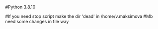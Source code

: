 #Python 3.8.10

#If you need stop script make the dir 'dead' in /home/v.maksimova
#Mb need some changes in file way
